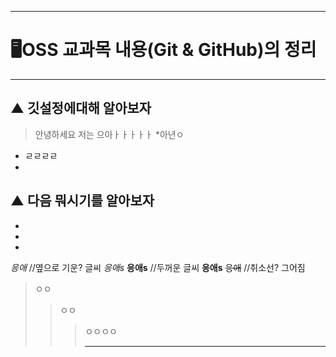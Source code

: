 * * *
# 🖥OSS 교과목 내용(Git & GitHub)의 정리
* * *
## ▲ 깃설정에대해 알아보자

>안녕하세요 저는 으아ㅏㅏㅏㅏㅏ
>*아년ㅇ



- ㄹㄹㄹㄹ
- 


## ▲ 다음 뭐시기를 알아보자
-
-
-

*응애* //옆으로 기운? 글씨
_응애s_
**응애s**  //두꺼운 글씨
__응애s__ 
~~응애~~ //취소선? 그어짐

>ㅇㅇ
>>ㅇㅇ
>>>ㅇㅇㅇㅇ
>>>
>>>* * *
>>
>>
